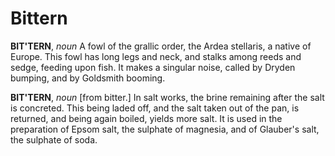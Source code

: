 # Bittern

**BIT'TERN**, _noun_ A fowl of the grallic order, the Ardea stellaris, a native of Europe. This fowl has long legs and neck, and stalks among reeds and sedge, feeding upon fish. It makes a singular noise, called by Dryden bumping, and by Goldsmith booming.

**BIT'TERN**, _noun_ \[from bitter.\] In salt works, the brine remaining after the salt is concreted. This being laded off, and the salt taken out of the pan, is returned, and being again boiled, yields more salt. It is used in the preparation of Epsom salt, the sulphate of magnesia, and of Glauber's salt, the sulphate of soda.